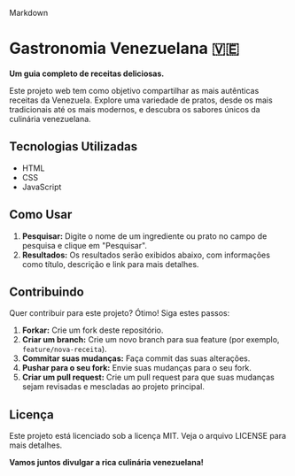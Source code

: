 Markdown
# Gastronomia Venezuelana 🇻🇪

**Um guia completo de receitas deliciosas.**

Este projeto web tem como objetivo compartilhar as mais autênticas receitas da Venezuela. Explore uma variedade de pratos, desde os mais tradicionais até os mais modernos, e descubra os sabores únicos da culinária venezuelana.

## Tecnologias Utilizadas
* HTML
* CSS
* JavaScript

## Como Usar
1. **Pesquisar:** Digite o nome de um ingrediente ou prato no campo de pesquisa e clique em "Pesquisar".
2. **Resultados:** Os resultados serão exibidos abaixo, com informações como título, descrição e link para mais detalhes.

## Contribuindo
Quer contribuir para este projeto? Ótimo! Siga estes passos:

1. **Forkar:** Crie um fork deste repositório.
2. **Criar um branch:** Crie um novo branch para sua feature (por exemplo, `feature/nova-receita`).
3. **Commitar suas mudanças:** Faça commit das suas alterações.
4. **Pushar para o seu fork:** Envie suas mudanças para o seu fork.
5. **Criar um pull request:** Crie um pull request para que suas mudanças sejam revisadas e mescladas ao projeto principal.

## Licença
Este projeto está licenciado sob a licença MIT. Veja o arquivo LICENSE para mais detalhes.

**Vamos juntos divulgar a rica culinária venezuelana!**
